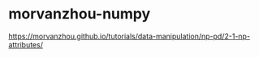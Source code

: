 # morvanzhou-numpy
https://morvanzhou.github.io/tutorials/data-manipulation/np-pd/2-1-np-attributes/
